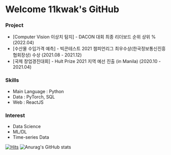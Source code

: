 # Welcome 11kwak's GitHub




<!--

### Work Experience

- Data Analysist(Full-Time) / Mobigen AI (2021.12 - )

### Education

- M.S. in Artificial Intelligence, Yonsei Univ (2023.03 - )
- Bitcamp Academy (2021.07 - 2021.12)
- B.A. in International Relations, Yonsei Univ (2014.03 - 2021.08) -->


### Project

- [Computer Vision 이상치 탐지] - DACON 대회 최종 리더보드 순위 상위 % (2022.04)
- [수산물 수입가격 예측] - 빅콘테스트 2021 챔피언리그 최우수상(한국정보통신진흥협회장상) 수상 (2021.08 - 2021.12)
- [국제 창업경진대회] - Hult Prize 2021 지역 예선 진출 (in Manila) (2020.10 - 2021.04) 


<!-- ### Certificate
- ADsP (2022.03.25)
- SQL Developer (2021.12.17)
- 정보처리기사 (2021.11.26)
- 컴퓨터활용능력 1급 (2018.03.30) 
- 워드프로세서 (2017.05.05) 
- 한국사능력검정시험 1급 (2017.02.07) -->


### Skills

- Main Language : Python
- Data : PyTorch, SQL
- Web : ReactJS 


### Interest

- Data Science
- ML/DL
- Time-series Data


[![Hits](https://hits.seeyoufarm.com/api/count/incr/badge.svg?url=https%3A%2F%2Fgithub.com%2F11kwak&count_bg=%2379C83D&title_bg=%23555555&icon=&icon_color=%23E7E7E7&title=hits&edge_flat=false)](https://hits.seeyoufarm.com)
![Anurag's GitHub stats](https://github-readme-stats.vercel.app/api?username=11kwak&&show_icons=true&theme=tokyonight)


